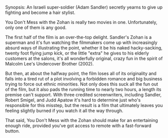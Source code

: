 Synopsis: An Israeli super-soldier (Adam Sandler) secretly yearns to give up fighting and become a hair stylist.

You Don't Mess with the Zohan is really two movies in one.  Unfortunately, only one of them is any good.

The first half of the film is an over-the-top delight.  Sandler's Zohan is a superman and it's fun watching the filmmakers come up with increasingly absurd ways of illustrating the point, whether it be his naked hacky-sacking, twenty foot flying jump kick, or the little "extra" he gives to his elderly customers at the salons, it's all wonderfully original, crazy fun in the spirit of Malcolm Lee's Undercover Brother (2002).

But then, at about the halfway point, the film loses all of its originality and falls into a tired rut of a plot involving a forbidden romance and big business trying to force out ethnic minorities.  Not only does this suck all the fun out of the film, but it also pads the running time to nearly two hours, a length its premise can't support.  With three credited screenwriters, including Sandler, Robert Smigel, and Judd Apatow it's hard to determine just who's responsible for this misstep, but the result is a film that ultimately leaves you feeling slightly burned if you watch it all the way through.

That said, You Don't Mess with the Zohan should make for an entertaining enough ride, provided you've got access to remote with a fast-forward button.
